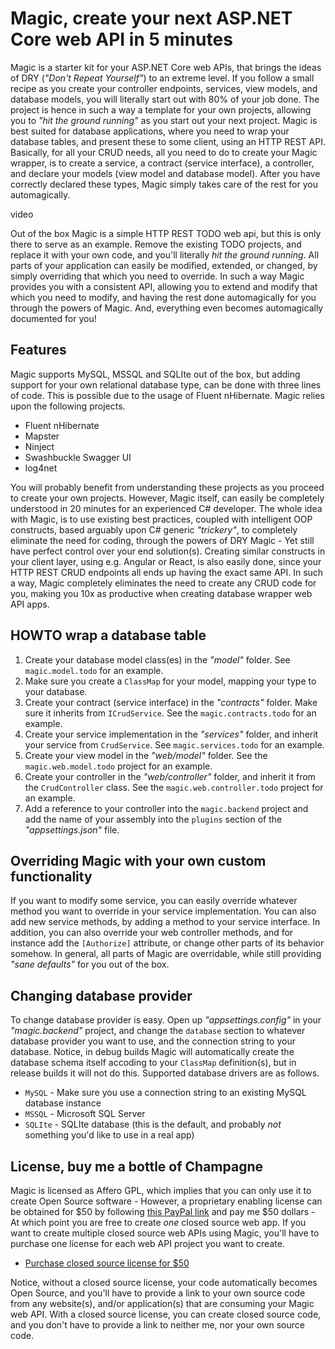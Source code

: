
# Magic, create your next ASP.NET Core web API in 5 minutes

Magic is a starter kit for your ASP.NET Core web APIs, that brings the ideas of DRY (_"Don't Repeat Yourself"_) to an extreme level.
If you follow a small recipe as you create your controller endpoints, services, view models, and database models, you will literally
start out with 80% of your job done. The project is hence in such a way a template for your own projects, allowing you to _"hit the ground
running"_ as you start out your next project. Magic is best suited for database applications, where you need to wrap your database tables,
and present these to some client, using an HTTP REST API. Basically, for all your CRUD needs, all you need to do to create your Magic wrapper,
is to create a service, a contract (service interface), a controller, and declare your models (view model and database model). After
you have correctly declared these types, Magic simply takes care of the rest for you automagically.

video

Out of the box Magic is a simple HTTP REST TODO web api, but this is only there to serve as an example. Remove the existing TODO projects,
and replace it with your own code, and you'll literally _hit the ground running_. All parts of your application can easily be modified, extended,
or changed, by simply overriding that which you need to override. In such a way Magic provides you with a consistent API, allowing you to
extend and modify that which you need to modify, and having the rest done automagically for you through the powers of Magic. And, everything even
becomes automagically documented for you!

## Features

Magic supports MySQL, MSSQL and SQLIte out of the box, but adding support for your own relational database type, can be done with three lines
of code. This is possible due to the usage of Fluent nHibernate. Magic relies upon the following projects.

* Fluent nHibernate
* Mapster
* Ninject
* Swashbuckle Swagger UI
* log4net

You will probably benefit from understanding these projects as you proceed to create your own projects. However, Magic itself, can easily be
completely understood in 20 minutes for an experienced C# developer. The whole idea with Magic, is to use existing best practices, coupled
with intelligent OOP constructs, based arguably upon C# generic _"trickery"_, to completely eliminate the need for coding, through the powers of DRY Magic -
Yet still have perfect control over your end solution(s). Creating similar constructs in your client layer, using e.g. Angular or React, is also easily
done, since your HTTP REST CRUD endpoints all ends up having the exact same API. In such a way, Magic completely eliminates the need to create any CRUD
code for you, making you 10x as productive when creating database wrapper web API apps.

## HOWTO wrap a database table

1. Create your database model class(es) in the _"model"_ folder. See `magic.model.todo` for an example.
2. Make sure you create a `ClassMap` for your model, mapping your type to your database.
3. Create your contract (service interface) in the _"contracts"_ folder. Make sure it inherits from `ICrudService`. See the `magic.contracts.todo` for an example.
4. Create your service implementation in the _"services"_ folder, and inherit your service from `CrudService`. See `magic.services.todo` for an example.
5. Create your view model in the _"web/model"_ folder. See the `magic.web.model.todo` project for an example.
6. Create your controller in the _"web/controller"_ folder, and inherit it from the `CrudController` class. See the `magic.web.controller.todo` project for an example.
7. Add a reference to your controller into the `magic.backend` project and add the name of your assembly into the `plugins` section of the _"appsettings.json"_ file.

## Overriding Magic with your own custom functionality

If you want to modify some service, you can easily override whatever method you want to override in your service implementation.
You can also add new service methods, by adding a method to your service interface. In addition, you can also override your web controller methods,
and for instance add the `[Authorize]` attribute, or change other parts of its behavior somehow. In general, all parts of Magic are overridable, while still
providing _"sane defaults"_ for you out of the box.

## Changing database provider

To change database provider is easy. Open up _"appsettings.config"_ in your _"magic.backend"_ project, and change the `database` section to whatever
database provider you want to use, and the connection string to your database. Notice, in debug builds Magic will automatically create the database
schema itself accoding to your `ClassMap` definition(s), but in release builds it will not do this. Supported database drivers are as follows.

* `MySQL` - Make sure you use a connection string to an existing MySQL database instance
* `MSSQL` - Microsoft SQL Server
* `SQLIte` - SQLIte database (this is the default, and probably _not_ something you'd like to use in a real app)

## License, buy me a bottle of Champagne

Magic is licensed as Affero GPL, which implies that you can only use it to create Open Source software - However, a proprietary
enabling license can be obtained for $50 by following [this PayPal link](https://www.paypal.com/cgi-bin/webscr?cmd=_s-xclick&hosted_button_id=W5AG4JZE2TL98) and
pay me $50 dollars - At which point you are free to create _one_ closed source web app. If you want to create multiple closed source web APIs using Magic, you'll
have to purchase one license for each web API project you want to create.

* [Purchase closed source license for $50](https://www.paypal.com/cgi-bin/webscr?cmd=_s-xclick&hosted_button_id=W5AG4JZE2TL98)

Notice, without a closed source license, your code automatically becomes Open Source, and you'll have to provide a link to your own source code from any website(s),
and/or application(s) that are consuming your Magic web API. With a closed source license, you can create closed source code, and you don't have to provide a link
to neither me, nor your own source code.

